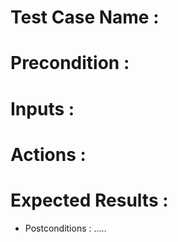 # Test Case Name :
# Precondition :
# Inputs :
# Actions :
# Expected Results :
* Postconditions :
.....
